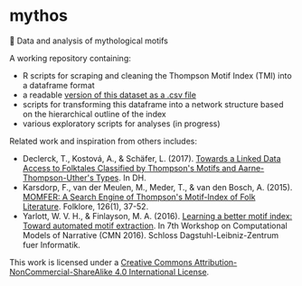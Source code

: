 # mythos
:unicorn: Data and analysis of mythological motifs

A working repository containing:

- R scripts for scraping and cleaning the Thompson Motif Index (TMI) into a dataframe format
- a readable [version of this dataset as a .csv file](https://raw.githubusercontent.com/j-hagedorn/mythos/master/data/motifs.csv)
- scripts for transforming this dataframe into a network structure based on the hierarchical outline of the index
- various exploratory scripts for analyses (in progress)

Related work and inspiration from others includes:

- Declerck, T., Kostová, A., & Schäfer, L. (2017). [Towards a Linked Data Access to Folktales Classified by Thompson's Motifs and Aarne-Thompson-Uther's Types](https://dh2017.adho.org/abstracts/465/465.pdf). In DH.
- Karsdorp, F., van der Meulen, M., Meder, T., & van den Bosch, A. (2015). [MOMFER: A Search Engine of Thompson's Motif-Index of Folk Literature](https://github.com/fbkarsdorp/tmi). Folklore, 126(1), 37-52.
- Yarlott, W. V. H., & Finlayson, M. A. (2016). [Learning a better motif index: Toward automated motif extraction](https://users.cs.fiu.edu/~markaf/doc/w11.yarlott.2016.proccmn.7.7-1_archival.pdf). In 7th Workshop on Computational Models of Narrative (CMN 2016). Schloss Dagstuhl-Leibniz-Zentrum fuer Informatik.

This work is licensed under a [Creative Commons Attribution-NonCommercial-ShareAlike 4.0 International License](https://creativecommons.org/licenses/by-nc-sa/4.0/).
